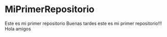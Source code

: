# MiPrimerRepositorio
Este es mi primer repositorio
Buenas tardes este es mi primer repositorio!!!
Hola amigos
